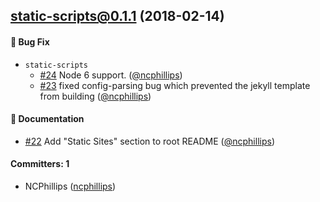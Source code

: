 ## static-scripts@0.1.1 (2018-02-14)

#### :bug: Bug Fix
* `static-scripts`
  * [#24](https://github.com/forestryio/create-static-site/pull/24) Node 6 support. ([@ncphillips](https://github.com/ncphillips)) 
  * [#23](https://github.com/forestryio/create-static-site/pull/23) fixed config-parsing bug which prevented the jekyll template from building ([@ncphillips](https://github.com/ncphillips))

#### :memo: Documentation
* [#22](https://github.com/forestryio/create-static-site/pull/22) Add "Static Sites" section to root README ([@ncphillips](https://github.com/ncphillips))

#### Committers: 1
- NCPhillips ([ncphillips](https://github.com/ncphillips))

